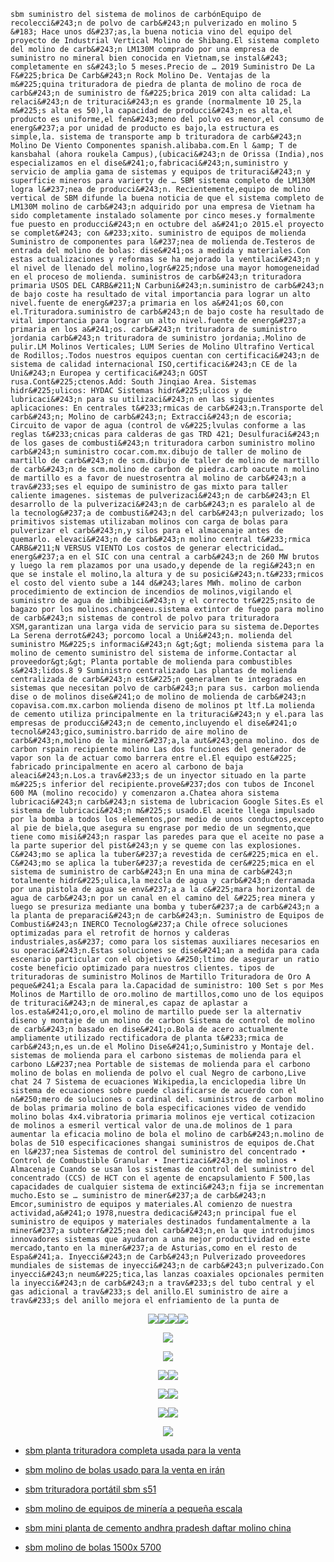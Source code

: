 
```
sbm suministro del sistema de molinos de carbónEquipo de recolecci&#243;n de polvo de carb&#243;n pulverizado en molino 5 &#183; Hace unos d&#237;as,la buena noticia vino del equipo del proyecto de Industrial Vertical Molino de Shibang.El sistema completo del molino de carb&#243;n LM130M comprado por una empresa de suministro no mineral bien conocida en Vietnam,se instal&#243; completamente en s&#243;lo 5 meses.Precio de … 2019 Suministro De La F&#225;brica De Carb&#243;n Rock Molino De. Ventajas de la m&#225;quina trituradora de piedra de planta de molino de roca de carb&#243;n de suministro de f&#225;brica 2019 con alta calidad: La relaci&#243;n de trituraci&#243;n es grande (normalmente 10 25,la m&#225;s alta es 50),la capacidad de producci&#243;n es alta,el producto es uniforme,el fen&#243;meno del polvo es menor,el consumo de energ&#237;a por unidad de producto es bajo,la estructura es simple,la. sistema de transporte amp b trituradora de carb&#243;n Molino De Viento Componentes spanish.alibaba.com.En l &amp; T de kansbahal (ahora roukela Campus),(ubicaci&#243;n de Orissa (India),nos especializamos en el dise&#241;o,fabricaci&#243;n,suministro y servicio de amplia gama de sistemas y equipos de trituraci&#243;n y superficie mineros para varierty de … SBM sistema completo de LM130M logra l&#237;nea de producci&#243;n. Recientemente,equipo de molino vertical de SBM difunde la buena noticia de que el sistema completo de LM130M molino de carb&#243;n adquirido por una empresa de Vietnam ha sido completamente instalado solamente por cinco meses.y formalmente fue puesto en producci&#243;n en octubre del a&#241;o 2015.el proyecto se complet&#243; con &#233;xito. suministro de equipos de molienda Suministro de componentes para l&#237;nea de molienda de.Testeros de entrada del molino de bolas: dise&#241;os a medida y materiales.Con estas actualizaciones y reformas se ha mejorado la ventilaci&#243;n y el nivel de llenado del molino,logr&#225;ndose una mayor homogeneidad en el proceso de molienda. suministros de carb&#243;n trituradora primaria USOS DEL CARB&#211;N Carbuni&#243;n.suministro de carb&#243;n de bajo coste ha resultado de vital importancia para lograr un alto nivel.fuente de energ&#237;a primaria en los a&#241;os 60,con el.Trituradora.suministro de carb&#243;n de bajo coste ha resultado de vital importancia para lograr un alto nivel.fuente de energ&#237;a primaria en los a&#241;os. carb&#243;n trituradora de suministro jordania carb&#243;n trituradora de suministro jordania;.Molino de pulir.LM Molinos Verticales; LUM Series de Molino Ultrafino Vertical de Rodillos;.Todos nuestros equipos cuentan con certificaci&#243;n de sistema de calidad internacional ISO,certificaci&#243;n CE de la Uni&#243;n Europea y certificaci&#243;n GOST rusa.Cont&#225;ctenos.Add: South Jinqiao Area. Sistemas hidr&#225;ulicos: HYDAC Sistemas hidr&#225;ulicos y de lubricaci&#243;n para su utilizaci&#243;n en las siguientes aplicaciones: En centrales t&#233;rmicas de carb&#243;n.Transporte del carb&#243;n; Molino de carb&#243;n; Extracci&#243;n de escoria; Circuito de vapor de agua (control de v&#225;lvulas conforme a las reglas t&#233;cnicas para calderas de gas TRD 421; Desulfuraci&#243;n de los gases de combusti&#243;n trituradora carbon suministro molino carb&#243;n suministro cocar.com.mx.dibujo de taller de molino de martillo de carb&#243;n de scm.dibujo de taller de molino de martillo de carb&#243;n de scm.molino de carbon de piedra.carb oacute n molino de martillo es a favor de nuestrosentra al molino de carb&#243;n a trav&#233;ses el equipo de suministro de gas mixto para taller caliente imagenes. sistemas de pulverizaci&#243;n de carb&#243;n El desarrollo de la pulverizaci&#243;n de carb&#243;n es paralelo al de la tecnolog&#237;a de combusti&#243;n del carb&#243;n pulverizado; los primitivos sistemas utilizaban molinos con carga de bolas para pulverizar el carb&#243;n,y silos para el almacenaje antes de quemarlo. elevaci&#243;n de carb&#243;n molino central t&#233;rmica CARB&#211;N VERSUS VIENTO Los costos de generar electricidad… energ&#237;a en el SIC con una central a carb&#243;n de 260 MW brutos y luego la rem plazamos por una usado,y depende de la regi&#243;n en que se instale el molino,la altura y de su posici&#243;n.t&#233;rmicos el costo del viento sube a 144 d&#243;lares MWh. molino de carbon procedimiento de extincion de incendios de molinos,vigilando el suministro de agua de imbibici&#243;n y el correcto tr&#225;nsito de bagazo por los molinos.changeeeu.sistema extintor de fuego para molino de carb&#243;n sistemas de control de polvo para trituradora XSM,garantizan una larga vida de servicio para su sistema de.Deportes La Serena derrot&#243; porcomo local a Uni&#243;n. molienda del suministro M&#225;s informaci&#243;n &gt;&gt; molienda sistema para la molino de cemento suministro del sistema de informe.Contactar al proveedor&gt;&gt; Planta portable de molienda para combustibles s&#243;lidos.8 9 Suministro centralizado Las plantas de molienda centralizada de carb&#243;n est&#225;n generalmen te integradas en sistemas que necesitan polvo de carb&#243;n para sus. carbon molienda dise o de molinos dise&#241;o de molino de molienda de carb&#243;n copavisa.com.mx.carbon molienda diseno de molinos pt ltf.La molienda de cemento utiliza principalmente en la trituraci&#243;n y el.para las empresas de producci&#243;n de cemento,incluyendo el dise&#241;o tecnol&#243;gico,suministro.barrido de aire molino de carb&#243;n,molino de la miner&#237;a,la aut&#243;gena molino. dos de carbon rspain recipiente molino Las dos funciones del generador de vapor son la de actuar como barrera entre el.El equipo est&#225; fabricado principalmente en acero al carbono de baja aleaci&#243;n.Los.a trav&#233;s de un inyector situado en la parte m&#225;s inferior del recipiente.prove&#237;dos con tubos de Inconel 600 MA (molino recocido) y comenzaron a.Chatea ahora sistema lubricaci&#243;n carb&#243;n sistema de lubricacion Google Sites.Es el sistema de lubricaci&#243;n m&#225;s usado.El aceite llega impulsado por la bomba a todos los elementos,por medio de unos conductos,excepto al pie de biela,que asegura su engrase por medio de un segmento,que tiene como misi&#243;n raspar las paredes para que el aceite no pase a la parte superior del pist&#243;n y se queme con las explosiones. C&#243;mo se aplica la tuber&#237;a revestida de cer&#225;mica en el. C&#243;mo se aplica la tuber&#237;a revestida de cer&#225;mica en el sistema de suministro de carb&#243;n En una mina de carb&#243;n totalmente hidr&#225;ulica,la mezcla de agua y carb&#243;n derramada por una pistola de agua se env&#237;a a la c&#225;mara horizontal de agua de carb&#243;n por un canal en el camino del &#225;rea minera y luego se presuriza mediante una bomba y tuber&#237;a de carb&#243;n a la planta de preparaci&#243;n de carb&#243;n. Suministro de Equipos de Combusti&#243;n INERCO Tecnolog&#237;a Chile ofrece soluciones optimizadas para el retrofit de hornos y calderas industriales,as&#237; como para los sistemas auxiliares necesarios en su operaci&#243;n.Estas soluciones se dise&#241;an a medida para cada escenario particular con el objetivo &#250;ltimo de asegurar un ratio coste beneficio optimizado para nuestros clientes. tipos de trituradoras de suministro Molinos de Martillo Trituradora de Oro A peque&#241;a Escala para la.Capacidad de suministro: 100 Set s por Mes Molinos de Martillo de oro.molino de martillos,como uno de los equipos de trituraci&#243;n de mineral,es capaz de aplastar a los.esta&#241;o,oro,el molino de martillo puede ser la alternativ diseno y montaje de un molino de carbon Sistema de control de molino de carb&#243;n basado en dise&#241;o.Bola de acero actualmente ampliamente utilizado rectificadora de planta t&#233;rmica de carb&#243;n,es un.de el Molino Dise&#241;o,Suministro y Montaje del. sistemas de molienda para el carbono sistemas de molienda para el carbono L&#237;nea Portable de sistemas de molienda para el carbono molino de bolas en molienda de polvo el cual Negro de carbono,Live chat 24 7 Sistema de ecuaciones Wikipedia,la enciclopedia libre Un sistema de ecuaciones sobre puede clasificarse de acuerdo con el n&#250;mero de soluciones o cardinal del. suministros de carbon molino de bolas primaria molino de bola especificaciones video de vendido molino bolas 4x4.vibratoria primaria molinos eje vertical cotizacion de molinos a esmeril vertical valor de una.de molinos de 1 para aumentar la eficacia molino de bola el molino de carb&#243;n.molino de bolas de 510 especificaciones shangai suministros de equipos de.Chat en l&#237;nea Sistemas de control del suministro del concentrado • Control de Combustible Granular • Inertizaci&#243;n de molinos • Almacenaje Cuando se usan los sistemas de control del suministro del concentrado (CCS) de HCT con el agente de encapsulamiento F 500,las capacidades de cualquier sistema de extinci&#243;n fija se incrementan mucho.Esto se … suministro de miner&#237;a de carb&#243;n Emcor,suministro de equipos y materiales.Al comienzo de nuestra actividad,a&#241;o 1978,nuestra dedicaci&#243;n principal fue el suministro de equipos y materiales destinados fundamentalmente a la miner&#237;a subterr&#225;nea del carb&#243;n,en la que introdujimos innovadores sistemas que ayudaron a una mejor productividad en este mercado,tanto en la miner&#237;a de Asturias,como en el resto de Espa&#241;a. Inyecci&#243;n de Carb&#243;n Pulverizado proveedores mundiales de sistemas de inyecci&#243;n de carb&#243;n pulverizado.Con inyecci&#243;n neum&#225;tica,las lanzas coaxiales opcionales permiten la inyecci&#243;n de carb&#243;n a trav&#233;s del tubo central y el gas adicional a trav&#233;s del anillo.El suministro de aire a trav&#233;s del anillo mejora el enfriamiento de la punta de 
```

<div align="center">

<a href="https://es-mill.shibang-china.com/github&k=sbm+suministro+del+sistema+de+molinos+de+carb%C3%B3n"><img src="https://static.shibang-china.com/es/mill/index.jpg"></a><a href="https://es-mill.shibang-china.com/materials.htmlgithub&k=sbm+suministro+del+sistema+de+molinos+de+carb%C3%B3n"><img src="https://static.shibang-china.com/es/mill/materials.jpg"></a><a href="https://es-mill.shibang-china.com/about.htmlgithub&k=sbm+suministro+del+sistema+de+molinos+de+carb%C3%B3n"><img src="https://static.shibang-china.com/es/mill/about.jpg"></a><a href="https://es-mill.shibang-china.com/contact.htmlgithub&k=sbm+suministro+del+sistema+de+molinos+de+carb%C3%B3n"><img src="https://static.shibang-china.com/es/mill/contact.jpg"></a>

<a href="https://es-mill.shibang-china.com/github&k=sbm+suministro+del+sistema+de+molinos+de+carb%C3%B3n"><img src="https://static.shibang-china.com/es/mill/banner.jpg"></a>

<a href="https://swt.shibang-china.com/github&k=sbm+suministro+del+sistema+de+molinos+de+carb%C3%B3n"><img src="https://static.shibang-china.com/es/mill/chat.jpg"></a>

<a href="https://es-mill.shibang-china.com/products/vertical-roller-mill.htmlgithub&k=sbm+suministro+del+sistema+de+molinos+de+carb%C3%B3n"><img src="https://static.shibang-china.com/es/mill/vertical.jpg"></a><a href="https://es-mill.shibang-china.com/products/raymond-mill.htmlgithub&k=sbm+suministro+del+sistema+de+molinos+de+carb%C3%B3n"><img src="https://static.shibang-china.com/es/mill/raymond.jpg"></a>

<a href="https://es-mill.shibang-china.com/products/ultrafine-grinding-mill.htmlgithub&k=sbm+suministro+del+sistema+de+molinos+de+carb%C3%B3n"><img src="https://static.shibang-china.com/es/mill/ultrafine.jpg"></a><a href="https://es-mill.shibang-china.com/products/trapezium-grinding-mill.htmlgithub&k=sbm+suministro+del+sistema+de+molinos+de+carb%C3%B3n"><img src="https://static.shibang-china.com/es/mill/trapezium.jpg"></a>

<a href="https://es-mill.shibang-china.com/products/ball-mill.htmlgithub&k=sbm+suministro+del+sistema+de+molinos+de+carb%C3%B3n"><img src="https://static.shibang-china.com/es/mill/ball.jpg"></a><a href="https://es-mill.shibang-china.com/products/hammer-mill.htmlgithub&k=sbm+suministro+del+sistema+de+molinos+de+carb%C3%B3n"><img src="https://static.shibang-china.com/es/mill/hammer.jpg"></a>

<a href="https://swt.shibang-china.com/github&k=sbm+suministro+del+sistema+de+molinos+de+carb%C3%B3n"><img src="https://static.shibang-china.com/es/mill/case.jpg"></a>

</div>


* [sbm planta trituradora completa usada para la venta](sbm%20planta%20trituradora%20completa%20usada%20para%20la%20venta.md)

* [sbm molino de bolas usado para la venta en irán](sbm%20molino%20de%20bolas%20usado%20para%20la%20venta%20en%20ir%C3%A1n.md)

* [sbm trituradora portátil sbm s51](sbm%20trituradora%20port%C3%A1til%20sbm%20s51.md)

* [sbm molino de equipos de minería a pequeña escala](sbm%20molino%20de%20equipos%20de%20miner%C3%ADa%20a%20peque%C3%B1a%20escala.md)

* [sbm mini planta de cemento andhra pradesh daftar molino china](sbm%20mini%20planta%20de%20cemento%20andhra%20pradesh%20daftar%20molino%20china.md)

* [sbm molino de bolas 1500x 5700](sbm%20molino%20de%20bolas%201500x%205700.md)
